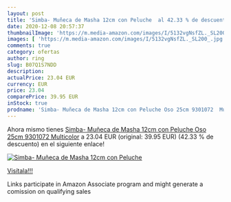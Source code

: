 ```yaml
---
layout: post
title: 'Simba- Muñeca de Masha 12cm con Peluche  al 42.33 % de descuento'
date: 2020-12-08 20:57:37
thumbnailImage: 'https://m.media-amazon.com/images/I/5132vgNsfZL._SL200_.jpg'
images: [ 'https://m.media-amazon.com/images/I/5132vgNsfZL._SL200_.jpg' ]
comments: true
category: ofertas
author: ring
slug: B07Q1S7NDD
description:
actualPrice: 23.04 EUR
currency: EUR
price: 23.04
comparePrice: 39.95 EUR
inStock: true
prodname: 'Simba- Muñeca de Masha 12cm con Peluche Oso 25cm 9301072  Multicolor'
---
```


Ahora mismo tienes [Simba- Muñeca de Masha 12cm con Peluche Oso 25cm 9301072  Multicolor](https://www.amazon.es/dp/B07Q1S7NDD/?tag=tolees-21) a 23.04 EUR (original: 39.95 EUR) (42.33 %  de descuento) en el siguiente enlace!

[![Simba- Muñeca de Masha 12cm con Peluche ](https://m.media-amazon.com/images/I/5132vgNsfZL._SL200_.jpg)](https://www.amazon.es/dp/B07Q1S7NDD/?tag=tolees-21)

[Visítala!!!](https://www.amazon.es/dp/B07Q1S7NDD/?tag=tolees-21)

Links participate in Amazon Associate program and might generate a comission on qualifying sales
